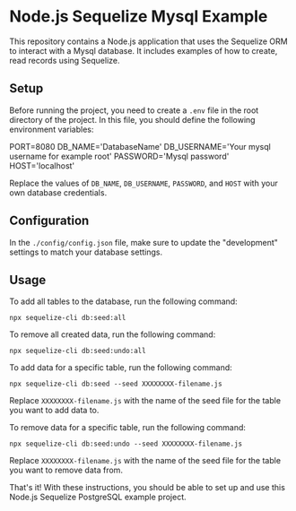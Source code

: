 # Node.js Sequelize Mysql Example

This repository contains a Node.js application that uses the Sequelize ORM to interact with a Mysql database. It includes examples of how to create, read records using Sequelize.

## Setup

Before running the project, you need to create a `.env` file in the root directory of the project. In this file, you should define the following environment variables:

PORT=8080
DB_NAME='DatabaseName'
DB_USERNAME='Your mysql username for example root'
PASSWORD='Mysql password'
HOST='localhost'

Replace the values of `DB_NAME`, `DB_USERNAME`, `PASSWORD`, and `HOST` with your own database credentials.

## Configuration

In the `./config/config.json` file, make sure to update the "development" settings to match your database settings.

## Usage

To add all tables to the database, run the following command:
```
npx sequelize-cli db:seed:all
```

To remove all created data, run the following command:

```
npx sequelize-cli db:seed:undo:all
```

To add data for a specific table, run the following command:

```
npx sequelize-cli db:seed --seed XXXXXXXX-filename.js
```

Replace `XXXXXXXX-filename.js` with the name of the seed file for the table you want to add data to.

To remove data for a specific table, run the following command:

```
npx sequelize-cli db:seed:undo --seed XXXXXXXX-filename.js
```

Replace `XXXXXXXX-filename.js` with the name of the seed file for the table you want to remove data from.

That's it! With these instructions, you should be able to set up and use this Node.js Sequelize PostgreSQL example project.
